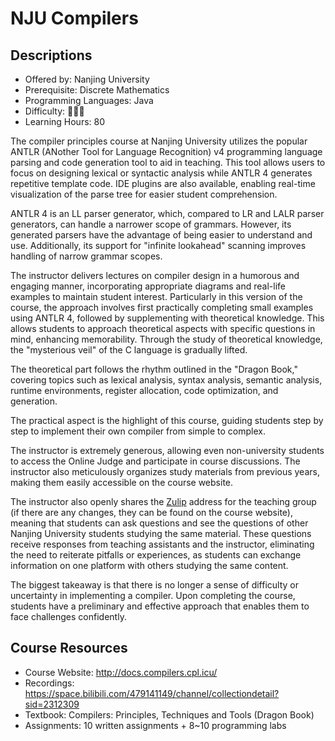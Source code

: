 # NJU Compilers

## Descriptions

- Offered by: Nanjing University
- Prerequisite: Discrete Mathematics
- Programming Languages: Java
- Difficulty: 🌟🌟🌟
- Learning Hours: 80

The compiler principles course at Nanjing University utilizes the popular ANTLR (ANother Tool for Language Recognition) v4 programming language parsing and code generation tool to aid in teaching. This tool allows users to focus on designing lexical or syntactic analysis while ANTLR 4 generates repetitive template code. IDE plugins are also available, enabling real-time visualization of the parse tree for easier student comprehension.

ANTLR 4 is an LL parser generator, which, compared to LR and LALR parser generators, can handle a narrower scope of grammars. However, its generated parsers have the advantage of being easier to understand and use. Additionally, its support for "infinite lookahead" scanning improves handling of narrow grammar scopes.

The instructor delivers lectures on compiler design in a humorous and engaging manner, incorporating appropriate diagrams and real-life examples to maintain student interest. Particularly in this version of the course, the approach involves first practically completing small examples using ANTLR 4, followed by supplementing with theoretical knowledge. This allows students to approach theoretical aspects with specific questions in mind, enhancing memorability. Through the study of theoretical knowledge, the "mysterious veil" of the C language is gradually lifted.

The theoretical part follows the rhythm outlined in the "Dragon Book," covering topics such as lexical analysis, syntax analysis, semantic analysis, runtime environments, register allocation, code optimization, and generation.

The practical aspect is the highlight of this course, guiding students step by step to implement their own compiler from simple to complex.

The instructor is extremely generous, allowing even non-university students to access the Online Judge and participate in course discussions. The instructor also meticulously organizes study materials from previous years, making them easily accessible on the course website.

The instructor also openly shares the [Zulip](https://2024-compilers-at-software-nju.zulipchat.com/join/wxwq3fib56ltlff2mk6qyrz5/) address for the teaching group (if there are any changes, they can be found on the course website), meaning that students can ask questions and see the questions of other Nanjing University students studying the same material. These questions receive responses from teaching assistants and the instructor, eliminating the need to reiterate pitfalls or experiences, as students can exchange information on one platform with others studying the same content.

The biggest takeaway is that there is no longer a sense of difficulty or uncertainty in implementing a compiler. Upon completing the course, students have a preliminary and effective approach that enables them to face challenges confidently.

## Course Resources

- Course Website: <http://docs.compilers.cpl.icu/>
- Recordings: <https://space.bilibili.com/479141149/channel/collectiondetail?sid=2312309>
- Textbook: Compilers: Principles, Techniques and Tools (Dragon Book)
- Assignments: 10 written assignments + 8~10 programming labs

